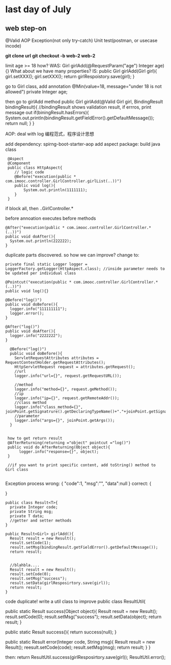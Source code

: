 # last day of July
## web step-on
  @Valid
  AOP
  Exception(not only try-catch)
  Unit test(postman, or usecase incode)
  
**git clone url**
**git checkout -b web-2 web-2**

limit age >= 18
how? 
WAS:
Girl girlAdd(@RequestParam("age") Integer age){}
What about we have many properties? 
IS:
public Girl girlAdd(Girl girl){
  girl.setXXX();
  girl.setXXX(); 
  return girlRespoistory.save(girl);
}

go to Girl class, add annotation
@Min(value=18, message="under 18 is not allowed")
private Integer age;

then go to girlAdd method
public Girl girlAdd(@Valid Girl girl, BindingResult bindingResult){
  //bindingResult shows validation result, if errros, print message out
  if(biningResult.hasErrors){
     System.out.println(bindingResult.getFieldError().getDefaultMessage());
     return null;
  }
}

AOP: deal with log
编程范式，程序设计思想

add dependency: spirng-boot-starter-aop
add aspect package: build java class 
```
 @Aspect
 @Component
 public class HttpAspect{
    // logic code
    @Before("execution(public * com.imooc.controller.GirlController.girlList(..))")
    public void log(){
        System.out.println(1111111);
    }
 }
```
if block all, then ..GirlController.*

before annoation executes before methods
```
@After("execution(public * com.imooc.controller.GirlController.*(..))")
public void doAfter(){
  System.out.println(222222);
}
```

duplicate parts discovered. so how we can improve? 
change to:
```
private final static Logger logger = LoggerFactory.getLogger(HttpAspect.class); //inside parameter needs to be updated per individual class

@Pointcut("execution(public * com.imooc.controller.GirlController.*(..))")
public void log(){}

@Before("log()")
public void doBefore(){
  logger.info("111111111");
  logger.error();
}

@After("log()")
public void doAfter(){
  logger.info("2222222");
}
```
```
  @Before("log()")
  public void doBefore(){
    ServletRequestAttributes attributes = RequestContextHolder.getRequestAttributes();
    HttpServletRequest request = attributes.getRequest();
    //url
    logger.info("url={}", request.getRequestURL());
    
    //method
    logger.info("method={}", request.geMethod());
    //ip
    logger.info("ip={}", request.getRemoteAddr());
    //class method
    logger.info("class_method={}", joinPoint.getSignatrure().getDeclaringTypeName()+"."+joinPoint.getSignature().getName());
    //parameter
    logger.info("args={}", joinPoint.getArgs());
  }
  
  
 how to get return result
 @AfterReturning(returning ="object" pointcut ="log()")
 public void do AfterReturning(Object object){
      logger.info("response={}", object);
 }
 
 //if you want to print specific content, add toString() method to Girl class
 
```
Exception process
wrong:
{
  "code":1,
  "msg":"",
  "data":null
}
correct:
{

}

```
public class Result<T>{
  private Integer code;
  private String msg;
  private T data;
  //getter and setter methods
}

public Result<Girl> girlAdd(){
  Result result = new Result();
  result.setCode(1);
  result.setMsg(bindingResult.getFieldError().getDefaultMessage());
  return result;
  
  
  //blahbla....
  Result result = new Result();
  result.setCode(0);
  result.setMsg("success");
  result.setData(girlResposirtory.save(girl));
  return result;
}
```
code duplicate! write a util class to improve
public class ResultUtil{

  public static Result success(Object object){
      Result result = new Result();
      result.setCode(0);
      result.setMsg("success");
      result.setData(object);
      return result;
  }
  
  public static Result success(){
     return success(null);
  }
  
  public static Result error(Integer code, String msg){
    Result result = new Result();
    reesult.setCode(code);
    result.setMsg(msg);
    return result;
  }
}


then: return ResultUtil.success(girlResposirtory.save(girl));
ResultUtil.error();


